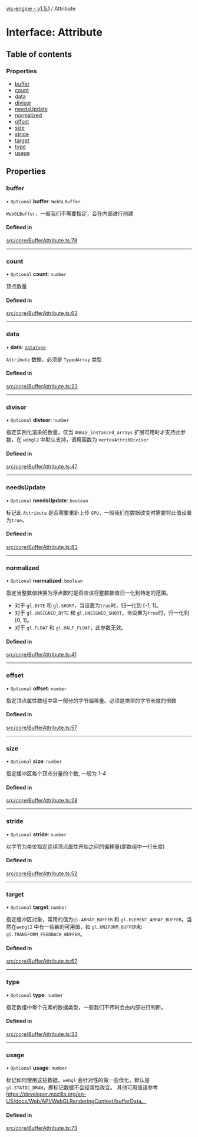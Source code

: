 [vis-engine - v1.5.1](../index.md) / Attribute

# Interface: Attribute

## Table of contents

### Properties

- [buffer](Attribute.md#buffer)
- [count](Attribute.md#count)
- [data](Attribute.md#data)
- [divisor](Attribute.md#divisor)
- [needsUpdate](Attribute.md#needsupdate)
- [normalized](Attribute.md#normalized)
- [offset](Attribute.md#offset)
- [size](Attribute.md#size)
- [stride](Attribute.md#stride)
- [target](Attribute.md#target)
- [type](Attribute.md#type)
- [usage](Attribute.md#usage)

## Properties

### buffer

• `Optional` **buffer**: `WebGLBuffer`

`WebGLBuffer`，一般我们不需要指定，会在内部进行创建

#### Defined in

[src/core/BufferAttribute.ts:78](https://github.com/sakitam-gis/vis-engine/blob/7b15dbb/src/core/BufferAttribute.ts#L78)

___

### count

• `Optional` **count**: `number`

顶点数量

#### Defined in

[src/core/BufferAttribute.ts:62](https://github.com/sakitam-gis/vis-engine/blob/7b15dbb/src/core/BufferAttribute.ts#L62)

___

### data

• **data**: [`DataType`](../index.md#datatype)

`Attribute` 数据，必须是 `TypedArray` 类型

#### Defined in

[src/core/BufferAttribute.ts:23](https://github.com/sakitam-gis/vis-engine/blob/7b15dbb/src/core/BufferAttribute.ts#L23)

___

### divisor

• `Optional` **divisor**: `number`

指定实例化渲染的数量，仅当 `ANGLE_instanced_arrays` 扩展可用时才支持此参数，在
`webgl2` 中默认支持，调用函数为 `vertexAttribDivisor`

#### Defined in

[src/core/BufferAttribute.ts:47](https://github.com/sakitam-gis/vis-engine/blob/7b15dbb/src/core/BufferAttribute.ts#L47)

___

### needsUpdate

• `Optional` **needsUpdate**: `boolean`

标记此 `Attribute` 是否需要重新上传 `GPU`，一般我们在数据改变时需要将此值设置为`true`。

#### Defined in

[src/core/BufferAttribute.ts:83](https://github.com/sakitam-gis/vis-engine/blob/7b15dbb/src/core/BufferAttribute.ts#L83)

___

### normalized

• `Optional` **normalized**: `boolean`

指定当整数值转换为浮点数时是否应该将整数数值归一化到特定的范围。
- 对于 `gl.BYTE` 和 `gl.SHORT`，当设置为`true`时，归一化到 [-1, 1]。
- 对于 `gl.UNSIGNED_BYTE` 和 `gl.UNSIGNED_SHORT`，当设置为`true`时，归一化到 [0, 1]。
- 对于 `gl.FLOAT` 和 `gl.HALF_FLOAT`，此参数无效。

#### Defined in

[src/core/BufferAttribute.ts:41](https://github.com/sakitam-gis/vis-engine/blob/7b15dbb/src/core/BufferAttribute.ts#L41)

___

### offset

• `Optional` **offset**: `number`

指定顶点属性数组中第一部分的字节偏移量。必须是类型的字节长度的倍数

#### Defined in

[src/core/BufferAttribute.ts:57](https://github.com/sakitam-gis/vis-engine/blob/7b15dbb/src/core/BufferAttribute.ts#L57)

___

### size

• `Optional` **size**: `number`

指定缓冲区每个顶点分量的个数, 一般为 1-4

#### Defined in

[src/core/BufferAttribute.ts:28](https://github.com/sakitam-gis/vis-engine/blob/7b15dbb/src/core/BufferAttribute.ts#L28)

___

### stride

• `Optional` **stride**: `number`

以字节为单位指定连续顶点属性开始之间的偏移量(即数组中一行长度)

#### Defined in

[src/core/BufferAttribute.ts:52](https://github.com/sakitam-gis/vis-engine/blob/7b15dbb/src/core/BufferAttribute.ts#L52)

___

### target

• `Optional` **target**: `number`

指定缓冲区对象，常用的值为`gl.ARRAY_BUFFER` 和 `gl.ELEMENT_ARRAY_BUFFER`。当然在`webgl2` 中有一些新的可用值，如 `gl.UNIFORM_BUFFER`和 `gl.TRANSFORM_FEEDBACK_BUFFER`。

#### Defined in

[src/core/BufferAttribute.ts:67](https://github.com/sakitam-gis/vis-engine/blob/7b15dbb/src/core/BufferAttribute.ts#L67)

___

### type

• `Optional` **type**: `number`

指定数组中每个元素的数据类型，一般我们不传时会由内部进行判断。

#### Defined in

[src/core/BufferAttribute.ts:33](https://github.com/sakitam-gis/vis-engine/blob/7b15dbb/src/core/BufferAttribute.ts#L33)

___

### usage

• `Optional` **usage**: `number`

标记如何使用这些数据，`webgl` 会针对性的做一些优化，默认是 `gl.STATIC_DRAW`，即标记数据不会经常性改变。
其他可用值请参考 https://developer.mozilla.org/en-US/docs/Web/API/WebGLRenderingContext/bufferData。

#### Defined in

[src/core/BufferAttribute.ts:73](https://github.com/sakitam-gis/vis-engine/blob/7b15dbb/src/core/BufferAttribute.ts#L73)
